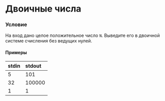 # Двоичные числа

### Условие
 
На вход дано целое положительное число `N`. Выведите его в двоичной системе счисления без ведущих нулей.

#### Примеры

stdin | stdout
:---- | :-----
5     | 101
32    | 100000
1     | 1